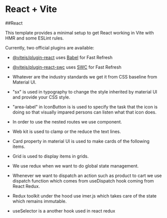 # React + Vite
##React 

This template provides a minimal setup to get React working in Vite with HMR and some ESLint rules.

Currently, two official plugins are available:

- [@vitejs/plugin-react](https://github.com/vitejs/vite-plugin-react/blob/main/packages/plugin-react/README.md) uses [Babel](https://babeljs.io/) for Fast Refresh
- [@vitejs/plugin-react-swc](https://github.com/vitejs/vite-plugin-react-swc) uses [SWC](https://swc.rs/) for Fast Refresh

- Whatever are the industry standards we get it from CSS baseline from Material UI.
- "sx" is used in typography to change the style inherited by material UI and provide your CSS style.
- "area-label" in IconButton is is used to specify the task that the icon is doing so that visually impared persons can listen what that icon does.
- In order to use the nested routes we use <Outlet/> component.
- Web kit is used to clamp or the reduce the text lines.
- Card property in material UI is used to make cards of the following items.
- Grid is used to display items in grids.
- We use redux when we want to do global state management.
- Whenever we want to dispatch an action such as product to cart we use dispatch function which comes from useDispatch hook coming from React Redux.
- Redux toolkit under the hood use imer.js which takes care of the state which remains immutable.
- useSelector is a another hook used in react redux
